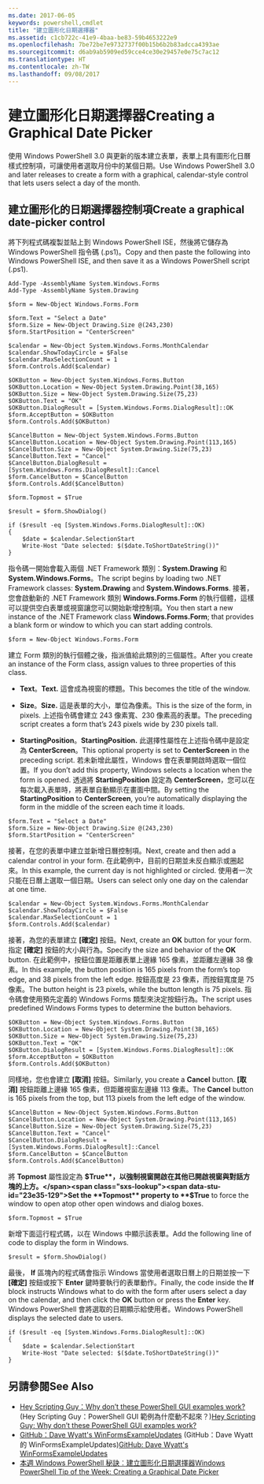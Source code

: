 ```yaml
---
ms.date: 2017-06-05
keywords: powershell,cmdlet
title: "建立圖形化日期選擇器"
ms.assetid: c1cb722c-41e9-4baa-be83-59b4653222e9
ms.openlocfilehash: 7be72be7e9732737f00b15b6b2b83adcca4393ae
ms.sourcegitcommit: d6ab9ab5909ed59cce4ce30e29457e0e75c7ac12
ms.translationtype: HT
ms.contentlocale: zh-TW
ms.lasthandoff: 09/08/2017
---
```

# <a name="creating-a-graphical-date-picker"></a><span data-ttu-id="23e35-103">建立圖形化日期選擇器</span><span class="sxs-lookup"><span data-stu-id="23e35-103">Creating a Graphical Date Picker</span></span>
<span data-ttu-id="23e35-104">使用 Windows PowerShell 3.0 與更新的版本建立表單，表單上具有圖形化日曆樣式控制項，可讓使用者選取月份中的某個日期。</span><span class="sxs-lookup"><span data-stu-id="23e35-104">Use Windows PowerShell 3.0 and later releases to create a form with a graphical, calendar-style control that lets users select a day of the month.</span></span>

## <a name="create-a-graphical-date-picker-control"></a><span data-ttu-id="23e35-105">建立圖形化的日期選擇器控制項</span><span class="sxs-lookup"><span data-stu-id="23e35-105">Create a graphical date-picker control</span></span>
<span data-ttu-id="23e35-106">將下列程式碼複製並貼上到 Windows PowerShell ISE，然後將它儲存為 Windows PowerShell 指令碼 (.ps1)。</span><span class="sxs-lookup"><span data-stu-id="23e35-106">Copy and then paste the following into Windows PowerShell ISE, and then save it as a Windows PowerShell script (.ps1).</span></span>

```
Add-Type -AssemblyName System.Windows.Forms
Add-Type -AssemblyName System.Drawing

$form = New-Object Windows.Forms.Form 

$form.Text = "Select a Date" 
$form.Size = New-Object Drawing.Size @(243,230) 
$form.StartPosition = "CenterScreen"

$calendar = New-Object System.Windows.Forms.MonthCalendar 
$calendar.ShowTodayCircle = $False
$calendar.MaxSelectionCount = 1
$form.Controls.Add($calendar) 

$OKButton = New-Object System.Windows.Forms.Button
$OKButton.Location = New-Object System.Drawing.Point(38,165)
$OKButton.Size = New-Object System.Drawing.Size(75,23)
$OKButton.Text = "OK"
$OKButton.DialogResult = [System.Windows.Forms.DialogResult]::OK
$form.AcceptButton = $OKButton
$form.Controls.Add($OKButton)

$CancelButton = New-Object System.Windows.Forms.Button
$CancelButton.Location = New-Object System.Drawing.Point(113,165)
$CancelButton.Size = New-Object System.Drawing.Size(75,23)
$CancelButton.Text = "Cancel"
$CancelButton.DialogResult = [System.Windows.Forms.DialogResult]::Cancel
$form.CancelButton = $CancelButton
$form.Controls.Add($CancelButton)

$form.Topmost = $True

$result = $form.ShowDialog() 

if ($result -eq [System.Windows.Forms.DialogResult]::OK)
{
    $date = $calendar.SelectionStart
    Write-Host "Date selected: $($date.ToShortDateString())"
}
```

<span data-ttu-id="23e35-107">指令碼一開始會載入兩個 .NET Framework 類別：**System.Drawing** 和 **System.Windows.Forms**。</span><span class="sxs-lookup"><span data-stu-id="23e35-107">The script begins by loading two .NET Framework classes: **System.Drawing** and **System.Windows.Forms**.</span></span> <span data-ttu-id="23e35-108">接著，您會啟動新的 .NET Framework 類別 **Windows.Forms.Form** 的執行個體，這樣可以提供空白表單或視窗讓您可以開始新增控制項。</span><span class="sxs-lookup"><span data-stu-id="23e35-108">You then start a new instance of the .NET Framework class **Windows.Forms.Form**; that provides a blank form or window to which you can start adding controls.</span></span>

```
$form = New-Object Windows.Forms.Form
```

<span data-ttu-id="23e35-109">建立 Form 類別的執行個體之後，指派值給此類別的三個屬性。</span><span class="sxs-lookup"><span data-stu-id="23e35-109">After you create an instance of the Form class, assign values to three properties of this class.</span></span>

- <span data-ttu-id="23e35-110">**Text**。</span><span class="sxs-lookup"><span data-stu-id="23e35-110">**Text.**</span></span> <span data-ttu-id="23e35-111">這會成為視窗的標題。</span><span class="sxs-lookup"><span data-stu-id="23e35-111">This becomes the title of the window.</span></span>

- <span data-ttu-id="23e35-112">**Size**。</span><span class="sxs-lookup"><span data-stu-id="23e35-112">**Size.**</span></span> <span data-ttu-id="23e35-113">這是表單的大小，單位為像素。</span><span class="sxs-lookup"><span data-stu-id="23e35-113">This is the size of the form, in pixels.</span></span> <span data-ttu-id="23e35-114">上述指令碼會建立 243 像素寬、230 像素高的表單。</span><span class="sxs-lookup"><span data-stu-id="23e35-114">The preceding script creates a form that’s 243 pixels wide by 230 pixels tall.</span></span>

- <span data-ttu-id="23e35-115">**StartingPosition**。</span><span class="sxs-lookup"><span data-stu-id="23e35-115">**StartingPosition.**</span></span> <span data-ttu-id="23e35-116">此選擇性屬性在上述指令碼中是設定為 **CenterScreen**。</span><span class="sxs-lookup"><span data-stu-id="23e35-116">This optional property is set to **CenterScreen** in the preceding script.</span></span> <span data-ttu-id="23e35-117">若未新增此屬性，Windows 會在表單開啟時選取一個位置。</span><span class="sxs-lookup"><span data-stu-id="23e35-117">If you don’t add this property, Windows selects a location when the form is opened.</span></span> <span data-ttu-id="23e35-118">透過將 **StartingPosition** 設定為 **CenterScreen**，您可以在每次載入表單時，將表單自動顯示在畫面中間。</span><span class="sxs-lookup"><span data-stu-id="23e35-118">By setting the **StartingPosition** to **CenterScreen**, you’re automatically displaying the form in the middle of the screen each time it loads.</span></span>

```
$form.Text = "Select a Date" 
$form.Size = New-Object Drawing.Size @(243,230) 
$form.StartPosition = "CenterScreen"
```

<span data-ttu-id="23e35-119">接著，在您的表單中建立並新增日曆控制項。</span><span class="sxs-lookup"><span data-stu-id="23e35-119">Next, create and then add a calendar control in your form.</span></span> <span data-ttu-id="23e35-120">在此範例中，目前的日期並未反白顯示或圈起來。</span><span class="sxs-lookup"><span data-stu-id="23e35-120">In this example, the current day is not highlighted or circled.</span></span> <span data-ttu-id="23e35-121">使用者一次只能在日曆上選取一個日期。</span><span class="sxs-lookup"><span data-stu-id="23e35-121">Users can select only one day on the calendar at one time.</span></span>

```
$calendar = New-Object System.Windows.Forms.MonthCalendar 
$calendar.ShowTodayCircle = $False
$calendar.MaxSelectionCount = 1
$form.Controls.Add($calendar)
```

<span data-ttu-id="23e35-122">接著，為您的表單建立 **[確定]** 按鈕。</span><span class="sxs-lookup"><span data-stu-id="23e35-122">Next, create an **OK** button for your form.</span></span> <span data-ttu-id="23e35-123">指定 **[確定]** 按鈕的大小與行為。</span><span class="sxs-lookup"><span data-stu-id="23e35-123">Specify the size and behavior of the **OK** button.</span></span> <span data-ttu-id="23e35-124">在此範例中，按鈕位置是距離表單上邊緣 165 像素，並距離左邊緣 38 像素。</span><span class="sxs-lookup"><span data-stu-id="23e35-124">In this example, the button position is 165 pixels from the form’s top edge, and 38 pixels from the left edge.</span></span> <span data-ttu-id="23e35-125">按鈕高度是 23 像素，而按鈕寬度是 75 像素。</span><span class="sxs-lookup"><span data-stu-id="23e35-125">The button height is 23 pixels, while the button length is 75 pixels.</span></span> <span data-ttu-id="23e35-126">指令碼會使用預先定義的 Windows Forms 類型來決定按鈕行為。</span><span class="sxs-lookup"><span data-stu-id="23e35-126">The script uses predefined Windows Forms types to determine the button behaviors.</span></span>

```
$OKButton = New-Object System.Windows.Forms.Button
$OKButton.Location = New-Object System.Drawing.Point(38,165)
$OKButton.Size = New-Object System.Drawing.Size(75,23)
$OKButton.Text = "OK"
$OKButton.DialogResult = [System.Windows.Forms.DialogResult]::OK
$form.AcceptButton = $OKButton
$form.Controls.Add($OKButton)
```

<span data-ttu-id="23e35-127">同樣地，您也會建立 **[取消]** 按鈕。</span><span class="sxs-lookup"><span data-stu-id="23e35-127">Similarly, you create a **Cancel** button.</span></span> <span data-ttu-id="23e35-128">**[取消]** 按鈕距離上邊緣 165 像素，但距離視窗左邊緣 113 像素。</span><span class="sxs-lookup"><span data-stu-id="23e35-128">The **Cancel** button is 165 pixels from the top, but 113 pixels from the left edge of the window.</span></span>

```
$CancelButton = New-Object System.Windows.Forms.Button
$CancelButton.Location = New-Object System.Drawing.Point(113,165)
$CancelButton.Size = New-Object System.Drawing.Size(75,23)
$CancelButton.Text = "Cancel"
$CancelButton.DialogResult = [System.Windows.Forms.DialogResult]::Cancel
$form.CancelButton = $CancelButton
$form.Controls.Add($CancelButton)
```

<span data-ttu-id="23e35-129">將 **Topmost** 屬性設定為 **$True**，以強制視窗開啟在其他已開啟視窗與對話方塊的上方。</span><span class="sxs-lookup"><span data-stu-id="23e35-129">Set the **Topmost** property to **$True** to force the window to open atop other open windows and dialog boxes.</span></span>

```
$form.Topmost = $True
```

<span data-ttu-id="23e35-130">新增下面這行程式碼，以在 Windows 中顯示該表單。</span><span class="sxs-lookup"><span data-stu-id="23e35-130">Add the following line of code to display the form in Windows.</span></span>

```
$result = $form.ShowDialog()
```

<span data-ttu-id="23e35-131">最後， **If** 區塊內的程式碼會指示 Windows 當使用者選取日曆上的日期並按一下 **[確定]** 按鈕或按下 **Enter** 鍵時要執行的表單動作。</span><span class="sxs-lookup"><span data-stu-id="23e35-131">Finally, the code inside the **If** block instructs Windows what to do with the form after users select a day on the calendar, and then click the **OK** button or press the **Enter** key.</span></span> <span data-ttu-id="23e35-132">Windows PowerShell 會將選取的日期顯示給使用者。</span><span class="sxs-lookup"><span data-stu-id="23e35-132">Windows PowerShell displays the selected date to users.</span></span>

```
if ($result -eq [System.Windows.Forms.DialogResult]::OK)
{
    $date = $calendar.SelectionStart
    Write-Host "Date selected: $($date.ToShortDateString())"
}
```

## <a name="see-also"></a><span data-ttu-id="23e35-133">另請參閱</span><span class="sxs-lookup"><span data-stu-id="23e35-133">See Also</span></span>
- <span data-ttu-id="23e35-134">[Hey Scripting Guy：Why don’t these PowerShell GUI examples work?](http://go.microsoft.com/fwlink/?LinkId=506644) (Hey Scripting Guy：PowerShell GUI 範例為什麼動不起來？)</span><span class="sxs-lookup"><span data-stu-id="23e35-134">[Hey Scripting Guy:  Why don’t these PowerShell GUI examples work?](http://go.microsoft.com/fwlink/?LinkId=506644)</span></span>
- <span data-ttu-id="23e35-135">[GitHub：Dave Wyatt's WinFormsExampleUpdates](https://github.com/dlwyatt/WinFormsExampleUpdates) (GitHub：Dave Wyatt 的 WinFormsExampleUpdates)</span><span class="sxs-lookup"><span data-stu-id="23e35-135">[GitHub: Dave Wyatt's WinFormsExampleUpdates](https://github.com/dlwyatt/WinFormsExampleUpdates)</span></span>
- [<span data-ttu-id="23e35-136">本週 Windows PowerShell 秘訣︰建立圖形化日期選擇器</span><span class="sxs-lookup"><span data-stu-id="23e35-136">Windows PowerShell Tip of the Week:  Creating a Graphical Date Picker</span></span>](http://technet.microsoft.com/library/ff730942.aspx)

